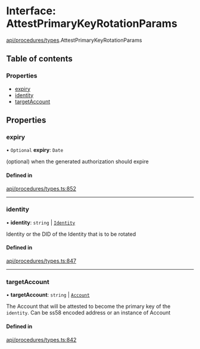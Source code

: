 # Interface: AttestPrimaryKeyRotationParams

[api/procedures/types](../wiki/api.procedures.types).AttestPrimaryKeyRotationParams

## Table of contents

### Properties

- [expiry](../wiki/api.procedures.types.AttestPrimaryKeyRotationParams#expiry)
- [identity](../wiki/api.procedures.types.AttestPrimaryKeyRotationParams#identity)
- [targetAccount](../wiki/api.procedures.types.AttestPrimaryKeyRotationParams#targetaccount)

## Properties

### expiry

• `Optional` **expiry**: `Date`

(optional) when the generated authorization should expire

#### Defined in

[api/procedures/types.ts:852](https://github.com/PolymeshAssociation/polymesh-sdk/blob/88db4a91/src/api/procedures/types.ts#L852)

___

### identity

• **identity**: `string` \| [`Identity`](../wiki/api.entities.Identity.Identity)

Identity or the DID of the Identity that is to be rotated

#### Defined in

[api/procedures/types.ts:847](https://github.com/PolymeshAssociation/polymesh-sdk/blob/88db4a91/src/api/procedures/types.ts#L847)

___

### targetAccount

• **targetAccount**: `string` \| [`Account`](../wiki/api.entities.Account.Account)

The Account that will be attested to become the primary key of the `identity`. Can be ss58 encoded address or an instance of Account

#### Defined in

[api/procedures/types.ts:842](https://github.com/PolymeshAssociation/polymesh-sdk/blob/88db4a91/src/api/procedures/types.ts#L842)
